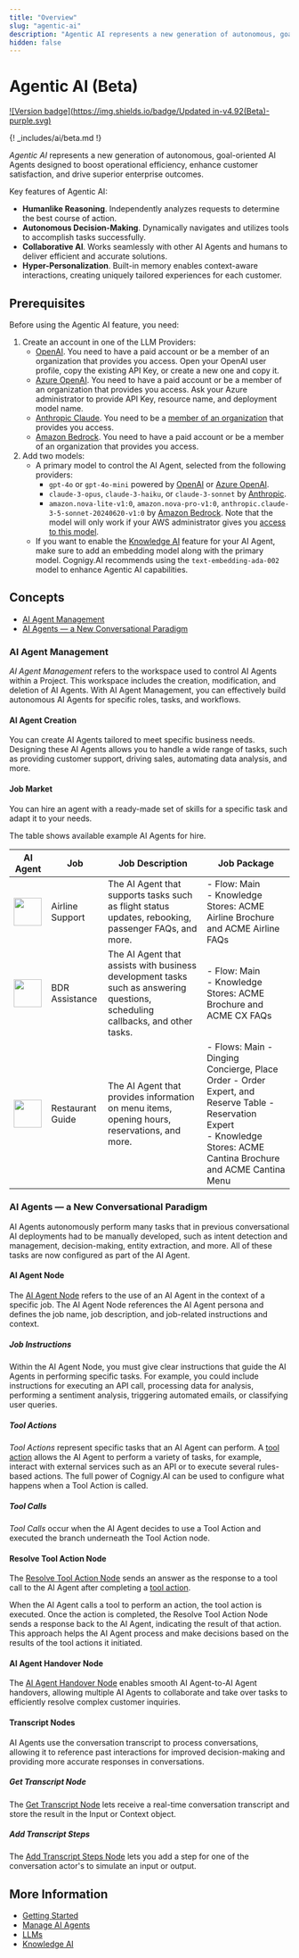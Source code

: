 ```yaml
---
title: "Overview"
slug: "agentic-ai"
description: "Agentic AI represents a new generation of autonomous, goal-oriented AI Agents designed to boost operational efficiency, enhance customer satisfaction, and drive superior enterprise outcomes."
hidden: false
---
```


# Agentic AI (Beta)

[![Version badge](https://img.shields.io/badge/Updated in-v4.92(Beta)-purple.svg)](../../../release-notes/4.91.md)

{! _includes/ai/beta.md !}

_Agentic AI_ represents a new generation of autonomous, goal-oriented AI Agents designed to boost operational efficiency, enhance customer satisfaction, and drive superior enterprise outcomes.

Key features of Agentic AI:

- **Humanlike Reasoning**. Independently analyzes requests to determine the best course of action.
- **Autonomous Decision-Making**. Dynamically navigates and utilizes tools to accomplish tasks successfully.
- **Collaborative AI**. Works seamlessly with other AI Agents and humans to deliver efficient and accurate solutions.
- **Hyper-Personalization**. Built-in memory enables context-aware interactions, creating uniquely tailored experiences for each customer.

## Prerequisites

Before using the Agentic AI feature, you need:

1. Create an account in one of the LLM Providers:
    - [OpenAI](https://platform.openai.com/). You need to have a paid account or be a member of an organization that provides you access. Open your OpenAI user profile, copy the existing API Key, or create a new one and copy it.
    - [Azure OpenAI](https://azure.microsoft.com/en-us/products/cognitive-services/openai-service). You need to have a paid account or be a member of an organization that provides you access. Ask your Azure administrator to provide API Key, resource name, and deployment model name.
    - [Anthropic Claude](https://console.anthropic.com/docs). You need to be a [member of an organization](https://console.anthropic.com/docs/access) that provides you access.
    - [Amazon Bedrock](https://docs.aws.amazon.com/bedrock/). You need to have a paid account or be a member of an organization that provides you access.
2. Add two models:
    - A primary model to control the AI Agent, selected from the following providers:
        - `gpt-4o` or `gpt-4o-mini` powered by [OpenAI](../llms/providers/openai.md) or [Azure OpenAI](../llms/providers/microsoft-azure-openai.md).
        - `claude-3-opus`, `claude-3-haiku`, or `claude-3-sonnet` by [Anthropic](../llms/providers/anthropic.md).
        - `amazon.nova-lite-v1:0`, `amazon.nova-pro-v1:0`, `anthropic.claude-3-5-sonnet-20240620-v1:0` by [Amazon Bedrock](../llms/providers/amazon-bedrock.md). Note that the model will only work if your AWS administrator gives you [access to this model](https://docs.aws.amazon.com/bedrock/latest/userguide/model-access.html).
     - If you want to enable the [Knowledge AI](../knowledge-ai/overview.md) feature for your AI Agent, make sure to add an embedding model along with the primary model. Cognigy.AI recommends using the `text-embedding-ada-002` model to enhance Agentic AI capabilities.

## Concepts

- [AI Agent Management](#ai-agent-management)
- [AI Agents — a New Conversational Paradigm](#ai-agents--a-new-conversational-paradigm)

### AI Agent Management

_AI Agent Management_ refers to the workspace used to control AI Agents within a Project. 
This workspace includes the creation, modification, and deletion of AI Agents. 
With AI Agent Management, you can effectively build autonomous AI Agents for specific roles, tasks, and workflows.

#### AI Agent Creation

You can create AI Agents tailored to meet specific business needs.
Designing these AI Agents allows you to handle a wide range of tasks, such as providing customer support, driving sales, automating data analysis, and more.

#### Job Market

You can hire an agent with a ready-made set of skills for a specific task and adapt it to your needs.

The table shows available example AI Agents for hire.

| AI Agent                                                                     | Job              | Job Description                                                                                                               | Job Package                                                                                                                                                               |
|------------------------------------------------------------------------------|------------------|-------------------------------------------------------------------------------------------------------------------------------|---------------------------------------------------------------------------------------------------------------------------------------------------------------------------|
| <img src="../../../../_assets/ai/empower/agentic-ai/John.png"  width="50">   | Airline Support  | The AI Agent that supports tasks such as flight status updates, rebooking, passenger FAQs, and more.                          | - Flow: Main <br>- Knowledge Stores: ACME Airline Brochure and ACME Airline FAQs                                                                                          |
| <img src="../../../../_assets/ai/empower/agentic-ai/Anna.png" width="50">    | BDR Assistance   | The AI Agent that assists with business development tasks such as answering questions, scheduling callbacks, and other tasks. | - Flow: Main <br>- Knowledge Stores: ACME Brochure and ACME CX FAQs                                                                                                       |
| <img src="../../../../_assets/ai/empower/agentic-ai/Sophie.png"  width="50"> | Restaurant Guide | The AI Agent that provides information on menu items, opening hours, reservations, and more.                                  | - Flows: Main - Dinging Concierge, Place Order - Order Expert, and Reserve Table - Reservation Expert <br>- Knowledge Stores: ACME Cantina Brochure and ACME Cantina Menu |

### AI Agents — a New Conversational Paradigm

AI Agents autonomously perform many tasks that in previous conversational AI deployments had to be manually developed, such as intent detection and management, decision-making, entity extraction, and more. All of these tasks are now configured as part of the AI Agent.

#### AI Agent Node

The [AI Agent Node](../../build/node-reference/ai/ai-agent.md) refers to the use of an AI Agent in the context of a specific job. The AI Agent Node references the AI Agent persona and defines the job name, job description, and job-related instructions and context.

##### Job Instructions

Within the AI Agent Node, you must give clear instructions that guide the AI Agents in performing specific tasks. 
For example, you could include instructions for executing an API call, processing data for analysis, performing a sentiment analysis, triggering automated emails, or classifying user queries.

##### Tool Actions

_Tool Actions_ represent specific tasks that an AI Agent can perform. 
A [tool action](../../build/node-reference/ai/ai-agent.md#tool) allows the AI Agent to perform a variety of tasks, for example, interact with external services such as an API or to execute several rules-based actions. The full power of Cognigy.AI can be used to configure what happens when a Tool Action is called.

##### Tool Calls

_Tool Calls_ occur when the AI Agent decides to use a Tool Action and executed the branch underneath the Tool Action node.

#### Resolve Tool Action Node

The [Resolve Tool Action Node](../../build/node-reference/ai/resolve-tool-action.md) sends an answer as the response to a tool call to the AI Agent after completing a [tool action](#tool-actions).

When the AI Agent calls a tool to perform an action, the tool action is executed.
Once the action is completed, the Resolve Tool Action Node sends a response back to the AI Agent,
indicating the result of that action.
This approach helps the AI Agent process and make decisions based on the results of the tool actions it initiated.

#### AI Agent Handover Node

The [AI Agent Handover Node](../../build/node-reference/ai/ai-agent-handover.md) enables smooth AI Agent-to-AI Agent handovers, allowing multiple AI Agents to collaborate and take over tasks to efficiently resolve complex customer inquiries.

#### Transcript Nodes

AI Agents use the conversation transcript to process conversations, allowing it to reference past interactions for improved decision-making and providing more accurate responses in conversations.

##### Get Transcript Node

The [Get Transcript Node](../../build/node-reference/service/get-transcript.md) lets receive a real-time conversation transcript and store the result in the Input or Context object.

##### Add Transcript Steps

The [Add Transcript Steps Node](../../build/node-reference/service/add-transcript-steps.md) lets you add a step for one of the conversation actor's to simulate an input or output.

## More Information

- [Getting Started](getting-started.md)
- [Manage AI Agents](manage-ai-agents.md)
- [LLMs](../llms/overview.md)
- [Knowledge AI](../knowledge-ai/overview.md)